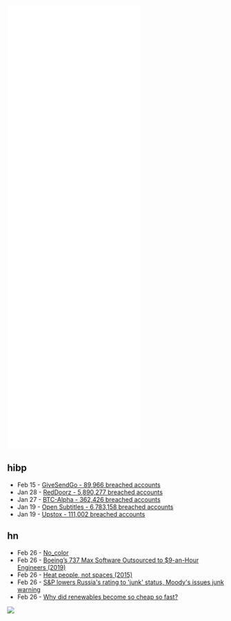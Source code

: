 ![Metrics](https://raw.githubusercontent.com/phixion/phixion/master/metrics.svg)

## hibp

<!--
for https://github.com/phixion/phixion/blob/main/.github/workflows/feeds.yml
-->
<!--START_SECTION:haveibeenpwnd-->
- Feb 15 - [GiveSendGo - 89,966 breached accounts](https://haveibeenpwned.com/PwnedWebsites#GiveSendGo)
- Jan 28 - [RedDoorz - 5,890,277 breached accounts](https://haveibeenpwned.com/PwnedWebsites#RedDoorz)
- Jan 27 - [BTC-Alpha - 362,426 breached accounts](https://haveibeenpwned.com/PwnedWebsites#BTCAlpha)
- Jan 19 - [Open Subtitles - 6,783,158 breached accounts](https://haveibeenpwned.com/PwnedWebsites#OpenSubtitles)
- Jan 19 - [Upstox - 111,002 breached accounts](https://haveibeenpwned.com/PwnedWebsites#Upstox)
<!--END_SECTION:haveibeenpwnd-->

## hn

<!--
for https://github.com/phixion/phixion/blob/main/.github/workflows/feeds.yml
-->
<!--START_SECTION:hn-->
- Feb 26 - [No_color](https://no-color.org/)
- Feb 26 - [Boeing’s 737 Max Software Outsourced to $9-an-Hour Engineers (2019)](https://www.bloombergquint.com/business/boeing-s-737-max-software-outsourced-to-9-an-hour-engineers)
- Feb 26 - [Heat people, not spaces (2015)](https://solar.lowtechmagazine.com/2015/02/heating-people-not-spaces.html)
- Feb 26 - [S&P lowers Russia's rating to 'junk' status, Moody's issues junk warning](https://www.reuters.com/markets/rates-bonds/moodys-puts-russia-ukraine-ratings-review-downgrade-2022-02-25/)
- Feb 26 - [Why did renewables become so cheap so fast?](https://ourworldindata.org/cheap-renewables-growth)
<!--END_SECTION:hn-->

<!--
for https://yhype.me
-->
![](https://hit.yhype.me/github/profile?user_id=13013670)
